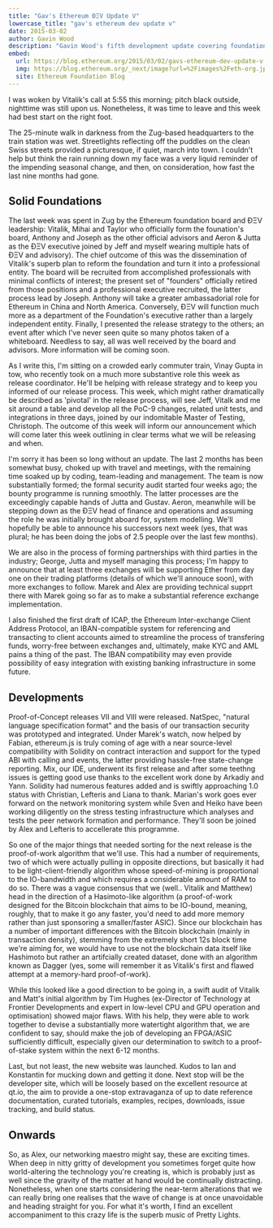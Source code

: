 ```yaml
---
title: "Gav's Ethereum ÐΞV Update V"
lowercase_title: "gav's ethereum dev update v"
date: 2015-03-02
author: Gavin Wood
description: "Gavin Wood's fifth development update covering foundation restructuring, PoC-9 development sprint, proof-of-work algorithm improvements, and preparations for release"
embed:
  url: https://blog.ethereum.org/2015/03/02/gavs-ethereum-dev-update-v
  img: https://blog.ethereum.org/_next/image?url=%2Fimages%2Feth-org.jpeg&w=1080&q=75
  site: Ethereum Foundation Blog
---
```


I was woken by Vitalik's call at 5:55 this morning; pitch black outside, nighttime was still upon us. Nonetheless, it was time to leave and this week had best start on the right foot.

The 25-minute walk in darkness from the Zug-based headquarters to the train station was wet. Streetlights reflecting off the puddles on the clean Swiss streets provided a picturesque, if quiet, march into town. I couldn't help but think the rain running down my face was a very liquid reminder of the impending seasonal change, and then, on consideration, how fast the last nine months had gone.

## Solid Foundations

The last week was spent in Zug by the Ethereum foundation board and ÐΞV leadership: Vitalik, Mihai and Taylor who officially form the founation's board, Anthony and Joseph as the other official advisors and Aeron & Jutta as the ÐΞV executive joined by Jeff and myself wearing multiple hats of ÐΞV and advisory). The chief outcome of this was the dissemination of Vitalik's superb plan to reform the foundation and turn it into a professional entity. The board will be recruited from accomplished professionals with minimal conflicts of interest; the present set of "founders" officially retired from those positions and a professional executive recruited, the latter process lead by Joseph. Anthony will take a greater ambassadorial role for Ethereum in China and North America. Conversely, ÐΞV will function much more as a department of the Foundation's executive rather than a largely independent entity. Finally, I presented the release strategy to the others; an event after which I've never seen quite so many photos taken of a whiteboard. Needless to say, all was well received by the board and advisors. More information will be coming soon.

As I write this, I'm sitting on a crowded early commuter train, Vinay Gupta in tow, who recently took on a much more substantive role this week as release coordinator. He'll be helping with release strategy and to keep you informed of our release process. This week, which might rather dramatically be described as 'pivotal' in the release process, will see Jeff, Vitalk and me sit around a table and develop all the PoC-9 changes, related unit tests, and integrations in three days, joined by our indomitable Master of Testing, Christoph. The outcome of this week will inform our announcement which will come later this week outlining in clear terms what we will be releasing and when.

I'm sorry it has been so long without an update. The last 2 months has been somewhat busy, choked up with travel and meetings, with the remaining time soaked up by coding, team-leading and management. The team is now substantially formed; the formal security audit started four weeks ago; the bounty programme is running smoothly. The latter processes are the exceedingly capable hands of Jutta and Gustav. Aeron, meanwhile will be stepping down as the ÐΞV head of finance and operations and assuming the role he was initially brought aboard for, system modelling. We'll hopefully be able to announce his successors next week (yes, that was plural; he has been doing the jobs of 2.5 people over the last few months).

We are also in the process of forming partnerships with third parties in the industry; George, Jutta and myself managing this process; I'm happy to announce that at least three exchanges will be supporting Ether from day one on their trading platforms (details of which we'll annouce soon), with more exchanges to follow. Marek and Alex are providing technical supprt there with Marek going so far as to make a substantial reference exchange implementation.

I also finished the first draft of ICAP, the Ethereum Inter-exchange Client Address Protocol, an IBAN-compatible system for referencing and transacting to client accounts aimed to streamline the process of transfering funds, worry-free between exchanges and, ultimately, make KYC and AML pains a thing of the past. The IBAN compatibility may even provide possibility of easy integration with existing banking infrastructure in some future.

## Developments

Proof-of-Concept releases VII and VIII were released. NatSpec, "natural language specification format" and the basis of our transaction security was prototyped and integrated. Under Marek's watch, now helped by Fabian, ethereum.js is truly coming of age with a near source-level compatibility with Solidity on contract interaction and support for the typed ABI with calling and events, the latter providing hassle-free state-change reporting. Mix, our IDE, underwent its first release and after some teethng issues is getting good use thanks to the excellent work done by Arkadiy and Yann. Solidity had numerous features added and is swiftly approaching 1.0 status with Christian, Lefteris and Liana to thank. Marian's work goes ever forward on the network monitoring system while Sven and Heiko have been working diligently on the stress testing infrastructure which analyses and tests the peer network formation and performance. They'll soon be joined by Alex and Lefteris to accellerate this programme.

So one of the major things that needed sorting for the next release is the proof-of-work algorithm that we'll use. This had a number of requirements, two of which were actually pulling in opposite directions, but basically it had to be light-client-friendly algorithm whose speed-of-mining is proportional to the IO-bandwidth and which requires a considerable amount of RAM to do so. There was a vague consensus that we (well.. Vitalik and Matthew) head in the direction of a Hasimoto-like algorithm (a proof-of-work designed for the Bitcoin blockchain that aims to be IO-bound, meaning, roughly, that to make it go any faster, you'd need to add more memory rather than just sponsoring a smaller/faster ASIC). Since our blockchain has a number of important differences with the Bitcoin blockchain (mainly in transaction density), stemming from the extremely short 12s block time we're aiming for, we would have to use not the blockchain data itself like Hashimoto but rather an artifcially created dataset, done with an algorithm known as Dagger (yes, some will remember it as Vitalik's first and flawed attempt at a memory-hard proof-of-work).

While this looked like a good direction to be going in, a swift audit of Vitalik and Matt's initial algorithm by Tim Hughes (ex-Director of Technology at Frontier Developments and expert in low-level CPU and GPU operation and optimisation) showed major flaws. With his help, they were able to work together to devise a substantially more watertight algorithm that, we are confident to say, should make the job of developing an FPGA/ASIC sufficiently difficult, especially given our determination to switch to a proof-of-stake system within the next 6-12 months.

Last, but not least, the new website was launched. Kudos to Ian and Konstantin for mucking down and getting it done. Next stop will be the developer site, which will be loosely based on the excellent resource at qt.io, the aim to provide a one-stop extravaganza of up to date reference documentation, curated tutorials, examples, recipes, downloads, issue tracking, and build status.

## Onwards

So, as Alex, our networking maestro might say, these are exciting times. When deep in nitty gritty of development you sometimes forget quite how world-altering the technology you're creating is, which is probably just as well since the gravity of the matter at hand would be continually distracting. Nonetheless, when one starts considering the near-term alterations that we can really bring one realises that the wave of change is at once unavoidable and heading straight for you. For what it's worth, I find an excellent accompaniment to this crazy life is the superb music of Pretty Lights.
